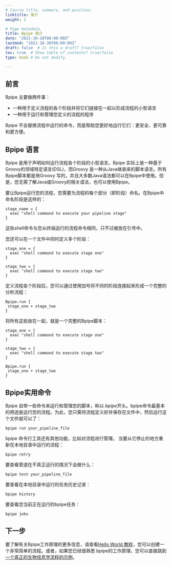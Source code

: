 ```yaml
---
# Course title, summary, and position.
linktitle: 简介
weight: 1

# Page metadata.
title: Bpipe 简介
date: "2021-10-28T00:00:00Z"
lastmod: "2021-10-30T00:00:00Z"
draft: false  # Is this a draft? true/false
toc: true  # Show table of contents? true/false
type: book # Do not modify.

---
```



## 前言
Bpipe 主要做两件事：
- 一种用于定义流程的各个阶段并将它们链接在一起以形成流程的小型语言
- 一种用于运行和管理您定义的流程的程序

Bpipe 不会替换流程中运行的命令，而是帮助您更好地运行它们：更安全、更可靠和更方便。

## Bpipe 语言
Bpipe 是用于声明如何运行流程各个阶段的小型语言。Bpipe 实际上是一种基于 Groovy的领域特定语言(DSL)，而Groovy 是一种从Java继承来的脚本语言。所有Bpipe脚本都是用Groovy 写的，并且大多数Java语法都可以在Bpipe中使用。但是，您无需了解Java或Groovy的相关语法，也可以使用Bpipe。

要让Bpipe运行您的流程，您需要为流程的每个部分（即阶段）命名。在Bpipe中命名阶段是这样的：
```
stage_name = {
  exec "shell command to execute your pipeline stage"
}
```

这些shell命令与您从终端运行的流程命令相同，只不过被放在引号中。

您还可以在一个文件中同时定义多个阶段：
```
stage_one = {
  exec "shell command to execute stage one"
}

stage_two = {
  exec "shell command to execute stage two"
}
```

定义流程各个阶段后，您可以通过使用加号将不同的阶段连接起来形成一个完整的分析流程：
```
Bpipe.run {
 stage_one + stage_two
}
```

将所有这些放在一起，就是一个完整的Bpipe脚本：
```
stage_one = {
  exec "shell command to execute stage one"
}

stage_two = {
  exec "shell command to execute stage two"
}

Bpipe.run {
 stage_one + stage_two
}
```

## Bpipe实用命令
Bpipe 自带一些命令来运行和管理您的脚本，称以 *bpipe*开头。bpipe命令最基本的用途是运行您的流程。为此，您只需将流程定义好并保存在文件中，然后运行这个文件就可以了：
```
bpipe run your_pipeline_file
```

bpipe 命令行工具还有其他功能，比如对流程进行管理。
当要从它停止的地方重新在本地目录中运行的流程：
```
bpipe retry
```

要查看管道在不真正运行的情况下会做什么：
```
bpipe test your_pipeline_file
```

要查看在本地目录中运行的任务历史记录：
```
bpipe history
```

要查看您当前正在运行的bpipe任务：
```
bpipe jobs
```

## 下一步
要了解有关Bpipe工作原理的更多信息，请查看[Hello World 教程](http://docs.bpipe.org/Tutorials/Hello,World/)，您可以创建一个非常简单的流程。或者，如果您已经很熟悉 bpipe的工作原理，您可以直接跳到[一个真正的生物信息学流程的示例](http://docs.bpipe.org/Tutorials/RealPipelineTutorial/)。